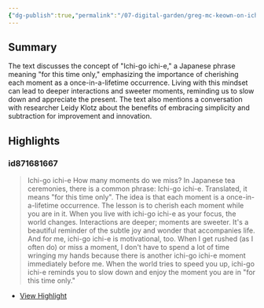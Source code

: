 ```yaml
---
{"dg-publish":true,"permalink":"/07-digital-garden/greg-mc-keown-on-ichi-go-ichi-e/","tags":["readwise","ath"],"updated":"2025-04-03T20:03:17.303-07:00"}
---
```


## Summary
The text discusses the concept of "Ichi-go ichi-e," a Japanese phrase meaning "for this time only," emphasizing the importance of cherishing each moment as a once-in-a-lifetime occurrence. Living with this mindset can lead to deeper interactions and sweeter moments, reminding us to slow down and appreciate the present. The text also mentions a conversation with researcher Leidy Klotz about the benefits of embracing simplicity and subtraction for improvement and innovation.

## Highlights
### id871681667

> Ichi-go ichi-e
> How many moments do we miss?
> In Japanese tea ceremonies, there is a common phrase: Ichi-go ichi-e.
> Translated, it means "for this time only". The idea is that each moment is a once-in-a-lifetime occurrence.
> The lesson is to cherish each moment while you are in it.
> When you live with ichi-go ichi-e as your focus, the world changes. Interactions are deeper; moments are sweeter. It's a beautiful reminder of the subtle joy and wonder that accompanies life.
> And for me, ichi-go ichi-e is motivational, too. When I get rushed (as I often do) or miss a moment, I don't have to spend a lot of time wringing my hands because there is another ichi-go ichi-e moment immediately before me.
> When the world tries to speed you up, ichi-go ichi-e reminds you to slow down and enjoy the moment you are in "for this time only."

 * [View Highlight](https://read.readwise.io/read/01jqvfqbravxtgy0jz8nsv9hzs)
